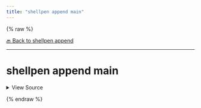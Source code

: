 ```yaml
---
title: "shellpen append main"
---
```


{% raw %}





[🔙 Back to shellpen append](/api/shellpen/append)

---







<!-- Todo, if there are no subcommands under the child commands, use a smaller heading size -->

# shellpen append main



<details>
  <summary>View Source</summary>

{% endraw %}
{% highlight sh %}
if [ -n "$SHELLPEN_SOURCE" ]
then
  local __shellpen__append_main_sourceIndex=''
  if ! shellpen -- getSourceIndex "$SHELLPEN_SOURCE" - __shellpen__append_main_sourceIndex
  then
    shellpen -- errors argumentError '%s\n%s' "Source '$1' does not exist" "Command: shellpen ${__shellpen__originalCliCommands[*]}"
    return 1
  else
    _SHELLPEN_MAIN_FUNCTION[$__shellpen__append_main_sourceIndex]="$1"
  fi
else
  _SHELLPEN_MAIN_FUNCTION[$_SHELLPEN_CURRENT_SOURCE_INDEX]="$1"
fi
{% endhighlight %}
{% raw %}

</details>










  
{% endraw %}
